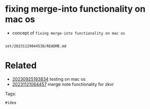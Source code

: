 # fixing merge-into functionality on mac os

- concept of `fixing merge-into functionality on mac os`

```
```

` zet/20231129044538/README.md `

# Related

- [20230925193834](/zet/20230925193834/README.md) testing on mac os
- [20231121064457](/zet/20231121064457/README.md) merge note functionality for zkvr

Tags:

    #idea
